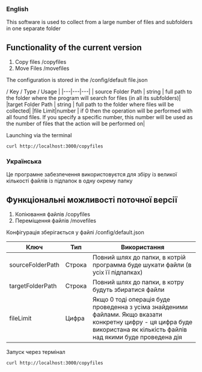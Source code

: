 ### English

This software is used to collect from a large number of files and subfolders in one separate folder

## Functionality of the current version
1. Copy files /copyfiles
2. Move Files /movefiles

The configuration is stored in the /config/default file.json

/ Key / Type / Usage |
|---|---|---|
| source Folder Path | string | full path to the folder where the program will search for files (in all its subfolders)|
|target Folder Path | string | full path to the folder where files will be collected|
|file Limit|number | if 0 then the operation will be performed with all found files. If you specify a specific number, this number will be used as the number of files that the action will be performed on|

Launching via the terminal

```
curl http://localhost:3000/copyfiles
```

### Українська

Це програмне забезпечення використовуєтся для збіру із великої кількості файлів із підпапок в одну окрему папку

## Функціональні можливості поточної версії
1. Копіювання файлів /copyfiles
2. Переміщення файлів /movefiles

Конфiгурацiя зберігається у файлi /config/default.json

| Ключ | Тип | Використання |
|---|---|---|
|sourceFolderPath|Строка|Повний шлях до папки, в котрій программа буде шукати файли (в усіх її підпапках)|
|targetFolderPath|Строка|Повний шлях до папки, в котру будуть збиратися файли|
|fileLimit|Цифра|Якщо 0 тоді операція буде проведенна з усіма знайденими файлами. Якщо вказати конкретну цифру - ця цифра буде використана як кількість файлів над якими буде проведена дія|

Запуск через термiнал

```
curl http://localhost:3000/copyfiles
```

